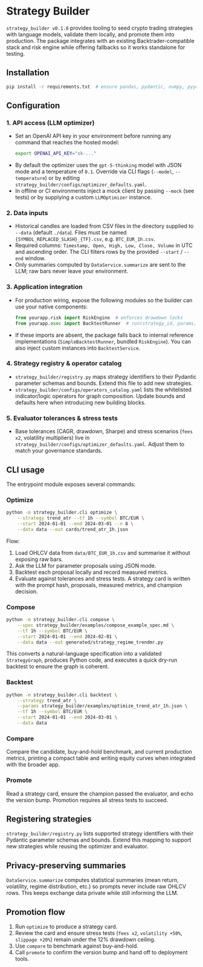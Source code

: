 # Strategy Builder

`strategy_builder v0.1.0` provides tooling to seed crypto trading strategies with
language models, validate them locally, and promote them into production. The
package integrates with an existing Backtrader-compatible stack and risk engine
while offering fallbacks so it works standalone for testing.

## Installation

```bash
pip install -r requirements.txt  # ensure pandas, pydantic, numpy, pyyaml
```

## Configuration

### 1. API access (LLM optimizer)

* Set an OpenAI API key in your environment before running any command that
  reaches the hosted model:
  ```bash
  export OPENAI_API_KEY="sk-..."
  ```
* By default the optimizer uses the `gpt-5-thinking` model with JSON mode and a
  temperature of `0.1`. Override via CLI flags (`--model`, `--temperature`) or by
  editing `strategy_builder/configs/optimizer_defaults.yaml`.
* In offline or CI environments inject a mock client by passing
  `--mock` (see tests) or by supplying a custom `LLMOptimizer` instance.

### 2. Data inputs

* Historical candles are loaded from CSV files in the directory supplied to
  `--data` (default `./data`). Files must be named
  `{SYMBOL_REPLACED_SLASH}_{TF}.csv`, e.g. `BTC_EUR_1h.csv`.
* Required columns: `Timestamp, Open, High, Low, Close, Volume` in UTC and
  ascending order. The CLI filters rows by the provided `--start` / `--end`
  window.
* Only summaries computed by `DataService.summarize` are sent to the LLM; raw
  bars never leave your environment.

### 3. Application integration

* For production wiring, expose the following modules so the builder can use
  your native components:
  ```python
  from yourapp.risk import RiskEngine  # enforces drawdown locks
  from yourapp.exec import BacktestRunner  # run(strategy_id, params, data) -> Metrics
  ```
* If these imports are absent, the package falls back to internal reference
  implementations (`SimpleBacktestRunner`, bundled `RiskEngine`). You can also
  inject custom instances into `BacktestService`.

### 4. Strategy registry & operator catalog

* `strategy_builder/registry.py` maps strategy identifiers to their Pydantic
  parameter schemas and bounds. Extend this file to add new strategies.
* `strategy_builder/configs/operators_catalog.yaml` lists the whitelisted
  indicator/logic operators for graph composition. Update bounds and defaults
  here when introducing new building blocks.

### 5. Evaluator tolerances & stress tests

* Base tolerances (CAGR, drawdown, Sharpe) and stress scenarios (`fees x2`,
  volatility multipliers) live in
  `strategy_builder/configs/optimizer_defaults.yaml`. Adjust them to match your
  governance standards.

## CLI usage

The entrypoint module exposes several commands:

### Optimize

```bash
python -m strategy_builder.cli optimize \
    --strategy trend_atr --tf 1h --symbol BTC/EUR \
    --start 2024-01-01 --end 2024-03-01 --n 8 \
    --data data --out cards/trend_atr_1h.json
```

Flow:
1. Load OHLCV data from `data/BTC_EUR_1h.csv` and summarise it without exposing
   raw bars.
2. Ask the LLM for parameter proposals using JSON mode.
3. Backtest each proposal locally and record measured metrics.
4. Evaluate against tolerances and stress tests. A strategy card is written with
   the prompt hash, proposals, measured metrics, and champion decision.

### Compose

```bash
python -m strategy_builder.cli compose \
    --spec strategy_builder/examples/compose_example_spec.md \
    --tf 1h --symbol BTC/EUR \
    --start 2024-01-01 --end 2024-02-01 \
    --data data --out generated/strategy_regime_trendmr.py
```

This converts a natural-language specification into a validated `StrategyGraph`,
produces Python code, and executes a quick dry-run backtest to ensure the graph
is coherent.

### Backtest

```bash
python -m strategy_builder.cli backtest \
    --strategy trend_atr \
    --params strategy_builder/examples/optimize_trend_atr_1h.json \
    --tf 1h --symbol BTC/EUR \
    --start 2024-01-01 --end 2024-03-01 \
    --data data
```

### Compare

Compare the candidate, buy-and-hold benchmark, and current production metrics,
printing a compact table and writing equity curves when integrated with the
broader app.

### Promote

Read a strategy card, ensure the champion passed the evaluator, and echo the
version bump. Promotion requires all stress tests to succeed.

## Registering strategies

`strategy_builder/registry.py` lists supported strategy identifiers with their
Pydantic parameter schemas and bounds. Extend this mapping to support new
strategies while reusing the optimizer and evaluator.

## Privacy-preserving summaries

`DataService.summarize` computes statistical summaries (mean return, volatility,
regime distribution, etc.) so prompts never include raw OHLCV rows. This keeps
exchange data private while still informing the LLM.

## Promotion flow

1. Run `optimize` to produce a strategy card.
2. Review the card and ensure stress tests (`fees x2`, `volatility +50%`,
   `slippage +20%`) remain under the 12% drawdown ceiling.
3. Use `compare` to benchmark against buy-and-hold.
4. Call `promote` to confirm the version bump and hand off to deployment tools.
